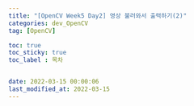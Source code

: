 ```yaml
---
title: "[OpenCV Week5 Day2] 영상 불러와서 출력하기(2)"
categories: dev_OpenCV
tag: [OpenCV]

toc: true
toc_sticky: true
toc_label : 목차


date: 2022-03-15 00:00:06
last_modified_at: 2022-03-15 
---
```

<br>
<br>


